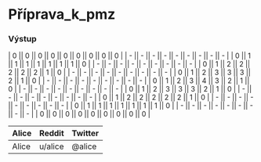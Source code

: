 # Příprava_k_pmz

### Výstup
| 0 || 0 || 0 || 0 || 0 || 0 || 0 || 0 || 0 |
| - || - || - || - || - || - || - || - || - |
| 0 || 1 || 1 || 1 || 1 || 1 || 1 || 1 || 0 |
| - || - || - || - || - || - || - || - || - |
| 0 || 1 || 2 || 2 || 2 || 2 || 2 || 1 || 0 |
| - || - || - || - || - || - || - || - || - |
| 0 || 1 || 2 || 3 || 3 || 3 || 2 || 1 || 0 |
| - || - || - || - || - || - || - || - || - |
| 0 || 1 || 2 || 3 || 4 || 3 || 2 || 1 || 0 |
| - || - || - || - || - || - || - || - || - |
| 0 || 1 || 2 || 3 || 3 || 3 || 2 || 1 || 0 |
| - || - || - || - || - || - || - || - || - |
| 0 || 1 || 2 || 2 || 2 || 2 || 2 || 1 || 0 |
| - || - || - || - || - || - || - || - || - |
| 0 || 1 || 1 || 1 || 1 || 1 || 1 || 1 || 0 |
| - || - || - || - || - || - || - || - || - |
| 0 || 0 || 0 || 0 || 0 || 0 || 0 || 0 || 0 |

| Alice | Reddit   | Twitter     |
| ----- | -------- | ----------- |
| Alice | u/alice  | @alice      |
